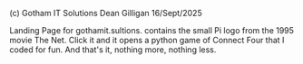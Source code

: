 (c) Gotham IT Solutions
Dean Gilligan
16/Sept/2025

Landing Page for gothamit.sultions.
contains the small Pi logo from the 1995 movie The Net.
Click it and it opens a python game of Connect Four that I coded for fun.
And that's it, nothing more, nothing less.
